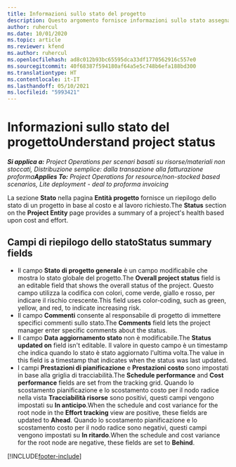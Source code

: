 ```yaml
---
title: Informazioni sullo stato del progetto
description: Questo argomento fornisce informazioni sullo stato assegnato ai progetti in Dynamics 365 Project Operations.
author: ruhercul
ms.date: 10/01/2020
ms.topic: article
ms.reviewer: kfend
ms.author: ruhercul
ms.openlocfilehash: ad8c012b93bc65595dca33df1770562916c557e0
ms.sourcegitcommit: 40f68387f594180af64a5e5c748b6efa188bd300
ms.translationtype: HT
ms.contentlocale: it-IT
ms.lasthandoff: 05/10/2021
ms.locfileid: "5993421"
---
```

# <a name="understand-project-status"></a><span data-ttu-id="17554-103">Informazioni sullo stato del progetto</span><span class="sxs-lookup"><span data-stu-id="17554-103">Understand project status</span></span>

<span data-ttu-id="17554-104">_**Si applica a:** Project Operations per scenari basati su risorse/materiali non stoccati, Distribuzione semplice: dalla transazione alla fatturazione proforma_</span><span class="sxs-lookup"><span data-stu-id="17554-104">_**Applies To:** Project Operations for resource/non-stocked based scenarios, Lite deployment - deal to proforma invoicing_</span></span>


<span data-ttu-id="17554-105">La sezione **Stato** nella pagina **Entità progetto** fornisce un riepilogo dello stato di un progetto in base al costo e al lavoro richiesto.</span><span class="sxs-lookup"><span data-stu-id="17554-105">The **Status** section on the **Project Entity** page provides a summary of a project's health based upon cost and effort.</span></span>


## <a name="status-summary-fields"></a><span data-ttu-id="17554-106">Campi di riepilogo dello stato</span><span class="sxs-lookup"><span data-stu-id="17554-106">Status summary fields</span></span>

- <span data-ttu-id="17554-107">Il campo **Stato di progetto generale** è un campo modificabile che mostra lo stato globale del progetto.</span><span class="sxs-lookup"><span data-stu-id="17554-107">The **Overall project status** field is an editable field that shows the overall status of the project.</span></span> <span data-ttu-id="17554-108">Questo campo utilizza la codifica con colori, come verde, giallo e rosso, per indicare il rischio crescente.</span><span class="sxs-lookup"><span data-stu-id="17554-108">This field uses color-coding, such as green, yellow, and red, to indicate increasing risk.</span></span> 
- <span data-ttu-id="17554-109">Il campo **Commenti** consente al responsabile di progetto di immettere specifici commenti sullo stato.</span><span class="sxs-lookup"><span data-stu-id="17554-109">The **Comments** field lets the project manager enter specific comments about the status.</span></span> 
- <span data-ttu-id="17554-110">Il campo **Data aggiornamento stato** non è modificabile.</span><span class="sxs-lookup"><span data-stu-id="17554-110">The **Status updated on** field isn't editable.</span></span> <span data-ttu-id="17554-111">Il valore in questo campo è un timestamp che indica quando lo stato è stato aggiornato l'ultima volta.</span><span class="sxs-lookup"><span data-stu-id="17554-111">The value in this field is a timestamp that indicates when the status was last updated.</span></span>
- <span data-ttu-id="17554-112">I campi **Prestazioni di pianificazione** e **Prestazioni costo** sono impostati in base alla griglia di tracciabilità.</span><span class="sxs-lookup"><span data-stu-id="17554-112">The **Schedule performance** and **Cost performance** fields are set from the tracking grid.</span></span> <span data-ttu-id="17554-113">Quando lo scostamento pianificazione e lo scostamento costo per il nodo radice nella vista **Tracciabilità risorse** sono positivi, questi campi vengono impostati su **In anticipo**.</span><span class="sxs-lookup"><span data-stu-id="17554-113">When the schedule and cost variance for the root node in the **Effort tracking** view are positive, these fields are updated to **Ahead**.</span></span> <span data-ttu-id="17554-114">Quando lo scostamento pianificazione e lo scostamento costo per il nodo radice sono negativi, questi campi vengono impostati su **In ritardo**.</span><span class="sxs-lookup"><span data-stu-id="17554-114">When the schedule and cost variance for the root node are negative, these fields are set to **Behind**.</span></span>


[!INCLUDE[footer-include](../includes/footer-banner.md)]